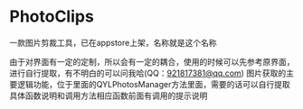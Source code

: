 # PhotoClips
一款图片剪裁工具，已在appstore上架，名称就是这个名称

由于对界面有一定的定制，所以会有一定的耦合，使用的时候可以先参考原界面，进行自行提取，有不明白的可以问我哈(QQ：921817381@qq.com)
图片获取的主要逻辑功能，位于里面的QYLPhotosManager方法里面，需要的话可以自行提取
具体函数说明和调用方法相应函数前面有调用的提示说明
